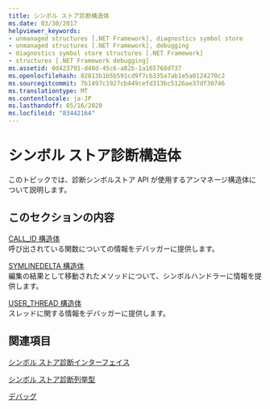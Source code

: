 ```yaml
---
title: シンボル ストア診断構造体
ms.date: 03/30/2017
helpviewer_keywords:
- unmanaged structures [.NET Framework], diagnostics symbol store
- unmanaged structures [.NET Framework], debugging
- diagnostics symbol store structures [.NET Framework]
- structures [.NET Framework debugging]
ms.assetid: 0d423791-d40d-45c6-a82b-1a165768d737
ms.openlocfilehash: 82813b1b5b591cd9f7cb335a7ab1e5a0124270c2
ms.sourcegitcommit: 7b1497c1927cb449cefd313bc5126ae37df30746
ms.translationtype: MT
ms.contentlocale: ja-JP
ms.lasthandoff: 05/16/2020
ms.locfileid: "83442164"
---
```

# <a name="diagnostics-symbol-store-structures"></a>シンボル ストア診断構造体
このトピックでは、診断シンボルストア API が使用するアンマネージ構造体について説明します。  
  
## <a name="in-this-section"></a>このセクションの内容  
 [CALL_ID 構造体](call-id-structure.md)  
 呼び出されている関数についての情報をデバッガーに提供します。  
  
 [SYMLINEDELTA 構造体](symlinedelta-structure.md)  
 編集の結果として移動されたメソッドについて、シンボルハンドラーに情報を提供します。  
  
 [USER_THREAD 構造体](user-thread-structure.md)  
 スレッドに関する情報をデバッガーに提供します。  
  
## <a name="related-sections"></a>関連項目  
 [シンボル ストア診断インターフェイス](diagnostics-symbol-store-interfaces.md)  
  
 [シンボル ストア診断列挙型](diagnostics-symbol-store-enumerations.md)  
  
 [デバッグ](../debugging/index.md)
